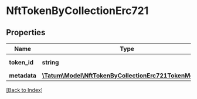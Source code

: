# NftTokenByCollectionErc721

## Properties

Name | Type | Description | Notes
------------ | ------------- | ------------- | -------------
**token_id** | **string** | ID of the token. |
**metadata** | [**\Tatum\Model\NftTokenByCollectionErc721TokenMetadata**](NftTokenByCollectionErc721TokenMetadata.md) |  | [optional]

[[Back to Index]](../index.md)

